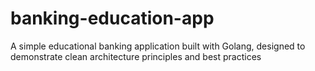 # banking-education-app
A simple educational banking application built with Golang, designed to demonstrate clean architecture principles and best practices
